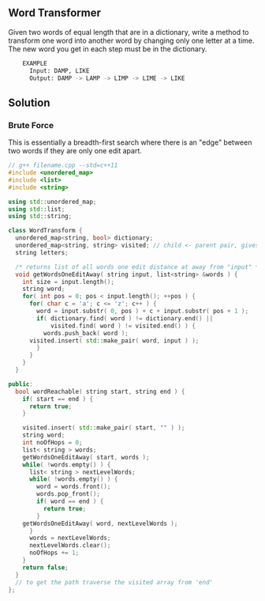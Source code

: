 ## Word Transformer
   Given two words of equal length that are in a dictionary, write a method to transform one
   word into another word by changing only one letter at a time. The new word you get in each
   step must be in the dictionary.

``` bash
    EXAMPLE
      Input: DAMP, LIKE
      Output: DAMP -> LAMP -> LIMP -> LIME -> LIKE
```

## Solution

### Brute Force
This is essentially a breadth-first search where there is an "edge" between two words if they are only one edit
apart.

```c++
// g++ filename.cpp --std=c++11
#include <unordered_map>
#include <list>
#include <string>

using std::unordered_map;
using std::list;
using std::string;

class WordTransform {
  unordered_map<string, bool> dictionary;
  unordered_map<string, string> visited; // child <- parent pair, gives us path
  string letters;

  /* returns list of all words one edit distance at away from "input" */
  void getWordsOneEditAway( string input, list<string> &words ) {
    int size = input.length();
    string word;
    for( int pos = 0; pos < input.length(); ++pos ) {
      for( char c = 'a'; c <= 'z'; c++ ) {
        word = input.substr( 0, pos ) + c + input.substr( pos + 1 );
        if( dictionary.find( word ) != dictionary.end() ||
            visited.find( word ) != visited.end() ) {
          words.push_back( word );
	  visited.insert( std::make_pair( word, input ) );
        }
      }
    }
  }

public:
  bool wordReachable( string start, string end ) {
    if( start == end ) {
      return true;
    }

    visited.insert( std::make_pair( start, "" ) );
    string word;
    int noOfHops = 0;
    list< string > words;
    getWordsOneEditAway( start, words );
    while( !words.empty() ) {
      list< string > nextLevelWords;
      while( !words.empty() ) {
        word = words.front();
        words.pop_front();
        if( word == end ) {
          return true;
        }
	getWordsOneEditAway( word, nextLevelWords );
      }
      words = nextLevelWords;
      nextLevelWords.clear();
      noOfHops += 1;
    }
    return false;
  }
  // to get the path traverse the visited array from 'end'
};
```

